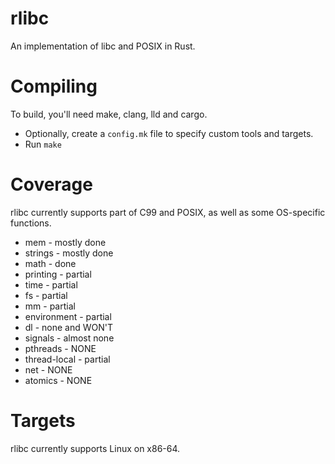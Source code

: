 rlibc
=====

An implementation of libc and POSIX in Rust.

# Compiling

To build, you'll need make, clang, lld and cargo.
* Optionally, create a `config.mk` file to specify custom tools and targets.
* Run `make`

# Coverage
rlibc currently supports part of C99 and POSIX, as well as some OS-specific functions.

* mem - mostly done
* strings - mostly done
* math - done
* printing - partial
* time - partial
* fs - partial
* mm - partial
* environment - partial
* dl - none and WON'T
* signals - almost none
* pthreads - NONE
* thread-local - partial
* net - NONE
* atomics - NONE

# Targets

rlibc currently supports Linux on x86-64.
